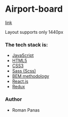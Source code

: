 ﻿# Airport-board

[link](https://frolicking-melomakarona-7e6fd2.netlify.app/)

Layout supports only 1440px

### The tech stack is:

- [JavaScript](https://en.wikipedia.org/wiki/JavaScript)
- [HTML5](https://en.wikipedia.org/wiki/HTML5)
- [CSS3](https://en.wikipedia.org/wiki/Cascading_Style_Sheets)
- [Sass (Scss)](https://sass-lang.com/)
- [BEM methodology](https://en.bem.info/methodology/)
- [React.js](https://uk.reactjs.org/)
- [Redux](https://redux.js.org/)

### Author

- Roman Panas
